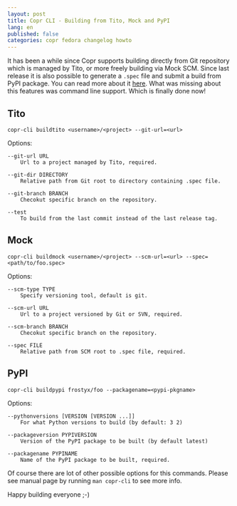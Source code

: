 ```yaml
---
layout: post
title: Copr CLI - Building from Tito, Mock and PyPI
lang: en
published: false
categories: copr fedora changelog howto
---
```


It has been a while since Copr supports building directly from Git repository which is managed by Tito, or more freely building via Mock SCM. Since last release it is also possible to generate a `.spec` file and submit a build from PyPI package. You can read more about it [here](http://miroslav.suchy.cz/blog/archives/2016/03/29/new_features_in_copr/). What was missing about this features was command line support. Which is finally done now!


## Tito
	copr-cli buildtito <username>/<project> --git-url=<url>

Options:

	--git-url URL
	    Url to a project managed by Tito, required.

	--git-dir DIRECTORY
	    Relative path from Git root to directory containing .spec file.

	--git-branch BRANCH
	    Checokut specific branch on the repository.

	--test
	    To build from the last commit instead of the last release tag.

## Mock
	copr-cli buildmock <username>/<project> --scm-url=<url> --spec=<path/to/foo.spec>

Options:

	--scm-type TYPE
	    Specify versioning tool, default is git.

	--scm-url URL
	    Url to a project versioned by Git or SVN, required.

	--scm-branch BRANCH
	    Checokut specific branch on the repository.

	--spec FILE
	    Relative path from SCM root to .spec file, required.


## PyPI
	copr-cli buildpypi frostyx/foo --packagename=<pypi-pkgname>

Options:

	--pythonversions [VERSION [VERSION ...]]
	    For what Python versions to build (by default: 3 2)

	--packageversion PYPIVERSION
	    Version of the PyPI package to be built (by default latest)

	--packagename PYPINAME
	    Name of the PyPI package to be built, required.



Of course there are lot of other possible options for this commands. Please see manual page by running `man copr-cli` to see more info.


Happy building everyone ;-)
